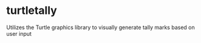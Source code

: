 # turtletally
Utilizes the Turtle graphics library to visually generate tally marks based on user input
